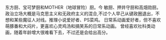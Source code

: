 东方厨、宝可梦厨和MOTHER（地球冒险）厨。今 敏厨、押井守厨和高畑勋厨。政治立场大概是马克思主义和无政府主义的混合,不过个人早己从键政圈退出，不想和某些魔征人对线。推理小说爱好者、PS菜鸡。
日常系动画爱好者，但不喜欢萌豚番和大闷片，更喜欢心灵鸡汤和搞笑系的日常系动画。
曾经喜欢社科类动画，随着年龄增大很难看下去，不过还是会给出高分。
